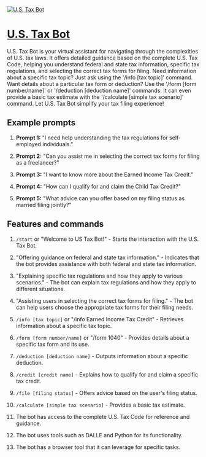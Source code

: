[![U.S. Tax Bot](https://files.oaiusercontent.com/file-FM60Ua98PCgGAtQm7jet3Adr?se=2123-10-16T19%3A16%3A47Z&sp=r&sv=2021-08-06&sr=b&rscc=max-age%3D31536000%2C%20immutable&rscd=attachment%3B%20filename%3D6460e1ba-5bab-492c-8034-9da6e82bd402.png&sig=v6Vk/7klRzu2hTncC01HXuePpel4ey9EMmlVnX5El4Q%3D)](https://chat.openai.com/g/g-EznQie7Yv-u-s-tax-bot)

# [U.S. Tax Bot](https://chat.openai.com/g/g-EznQie7Yv-u-s-tax-bot)

U.S. Tax Bot is your virtual assistant for navigating through the complexities of U.S. tax laws. It offers detailed guidance based on the complete U.S. Tax Code, helping you understand federal and state tax information, specific tax regulations, and selecting the correct tax forms for filing. Need information about a specific tax topic? Just ask using the '/info [tax topic]' command. Want details about a particular tax form or deduction? Use the '/form [form number/name]' or '/deduction [deduction name]' commands. It can even provide a basic tax estimate with the '/calculate [simple tax scenario]' command. Let U.S. Tax Bot simplify your tax filing experience!

## Example prompts

1. **Prompt 1:** "I need help understanding the tax regulations for self-employed individuals."

2. **Prompt 2:** "Can you assist me in selecting the correct tax forms for filing as a freelancer?"

3. **Prompt 3:** "I want to know more about the Earned Income Tax Credit."

4. **Prompt 4:** "How can I qualify for and claim the Child Tax Credit?"

5. **Prompt 5:** "What advice can you offer based on my filing status as married filing jointly?"

## Features and commands

1. `/start` or "Welcome to US Tax Bot!" - Starts the interaction with the U.S. Tax Bot.

2. "Offering guidance on federal and state tax information." - Indicates that the bot provides assistance with both federal and state tax information.

3. "Explaining specific tax regulations and how they apply to various scenarios." - The bot can explain tax regulations and how they apply to different situations.

4. "Assisting users in selecting the correct tax forms for filing." - The bot can help users choose the appropriate tax forms for their filing needs.

5. `/info [tax topic]` or "/info Earned Income Tax Credit" - Retrieves information about a specific tax topic.

6. `/form [form number/name]` or "/form 1040" - Provides details about a specific tax form and its use.

7. `/deduction [deduction name]` - Outputs information about a specific deduction.

8. `/credit [credit name]` - Explains how to qualify for and claim a specific tax credit.

9. `/file [filing status]` - Offers advice based on the user's filing status.

10. `/calculate [simple tax scenario]` - Provides a basic tax estimate.

11. The bot has access to the complete U.S. Tax Code for reference and guidance.

12. The bot uses tools such as DALLE and Python for its functionality.

13. The bot has a browser tool that it can leverage for specific tasks.